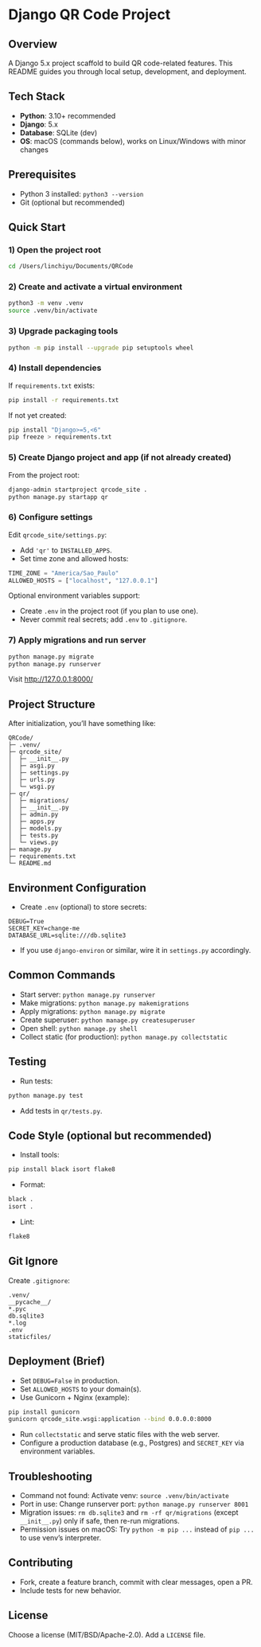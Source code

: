 # Django QR Code Project

## Overview
A Django 5.x project scaffold to build QR code-related features. This README guides you through local setup, development, and deployment.

## Tech Stack
- **Python**: 3.10+ recommended
- **Django**: 5.x
- **Database**: SQLite (dev)
- **OS**: macOS (commands below), works on Linux/Windows with minor changes

## Prerequisites
- Python 3 installed: `python3 --version`
- Git (optional but recommended)

## Quick Start

### 1) Open the project root
```bash
cd /Users/linchiyu/Documents/QRCode
```

### 2) Create and activate a virtual environment
```bash
python3 -m venv .venv
source .venv/bin/activate
```

### 3) Upgrade packaging tools
```bash
python -m pip install --upgrade pip setuptools wheel
```

### 4) Install dependencies
If `requirements.txt` exists:
```bash
pip install -r requirements.txt
```
If not yet created:
```bash
pip install "Django>=5,<6"
pip freeze > requirements.txt
```

### 5) Create Django project and app (if not already created)
From the project root:
```bash
django-admin startproject qrcode_site .
python manage.py startapp qr
```

### 6) Configure settings
Edit `qrcode_site/settings.py`:
- Add `'qr'` to `INSTALLED_APPS`.
- Set time zone and allowed hosts:
```python
TIME_ZONE = "America/Sao_Paulo"
ALLOWED_HOSTS = ["localhost", "127.0.0.1"]
```

Optional environment variables support:
- Create `.env` in the project root (if you plan to use one).
- Never commit real secrets; add `.env` to `.gitignore`.

### 7) Apply migrations and run server
```bash
python manage.py migrate
python manage.py runserver
```
Visit http://127.0.0.1:8000/

## Project Structure
After initialization, you’ll have something like:
```
QRCode/
├─ .venv/
├─ qrcode_site/
│  ├─ __init__.py
│  ├─ asgi.py
│  ├─ settings.py
│  ├─ urls.py
│  └─ wsgi.py
├─ qr/
│  ├─ migrations/
│  ├─ __init__.py
│  ├─ admin.py
│  ├─ apps.py
│  ├─ models.py
│  ├─ tests.py
│  └─ views.py
├─ manage.py
├─ requirements.txt
└─ README.md
```

## Environment Configuration
- Create `.env` (optional) to store secrets:
```
DEBUG=True
SECRET_KEY=change-me
DATABASE_URL=sqlite:///db.sqlite3
```
- If you use `django-environ` or similar, wire it in `settings.py` accordingly.

## Common Commands
- Start server: `python manage.py runserver`
- Make migrations: `python manage.py makemigrations`
- Apply migrations: `python manage.py migrate`
- Create superuser: `python manage.py createsuperuser`
- Open shell: `python manage.py shell`
- Collect static (for production): `python manage.py collectstatic`

## Testing
- Run tests:
```bash
python manage.py test
```
- Add tests in `qr/tests.py`.

## Code Style (optional but recommended)
- Install tools:
```bash
pip install black isort flake8
```
- Format:
```bash
black .
isort .
```
- Lint:
```bash
flake8
```

## Git Ignore
Create `.gitignore`:
```
.venv/
__pycache__/
*.pyc
db.sqlite3
*.log
.env
staticfiles/
```

## Deployment (Brief)
- Set `DEBUG=False` in production.
- Set `ALLOWED_HOSTS` to your domain(s).
- Use Gunicorn + Nginx (example):
```bash
pip install gunicorn
gunicorn qrcode_site.wsgi:application --bind 0.0.0.0:8000
```
- Run `collectstatic` and serve static files with the web server.
- Configure a production database (e.g., Postgres) and `SECRET_KEY` via environment variables.

## Troubleshooting
- Command not found: Activate venv: `source .venv/bin/activate`
- Port in use: Change runserver port: `python manage.py runserver 8001`
- Migration issues: `rm db.sqlite3` and `rm -rf qr/migrations` (except `__init__.py`) only if safe, then re-run migrations.
- Permission issues on macOS: Try `python -m pip ...` instead of `pip ...` to use venv’s interpreter.

## Contributing
- Fork, create a feature branch, commit with clear messages, open a PR.
- Include tests for new behavior.

## License
Choose a license (MIT/BSD/Apache-2.0). Add a `LICENSE` file.
